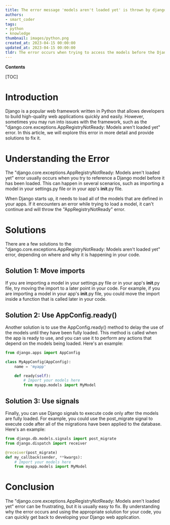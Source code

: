 ```yaml
---
title: The error message 'models aren't loaded yet' is thrown by django 1.7 indicating an issue with django.core.exceptions.appregistrynotready
authors:
- smart_coder
tags:
- python
- knowledge
thumbnail: images/python.png
created_at: 2023-04-15 00:00:00
updated_at: 2023-04-15 00:00:00
tldr: The error occurs when trying to access the models before the Django application registry has been fully initialized.
---
```


**Contents**

[TOC]

# Introduction

Django is a popular web framework written in Python that allows developers to build high-quality web applications quickly and easily. However, sometimes you may run into issues with the framework, such as the "django.core.exceptions.AppRegistryNotReady: Models aren't loaded yet" error. In this article, we will explore this error in more detail and provide solutions to fix it.

# Understanding the Error

The "django.core.exceptions.AppRegistryNotReady: Models aren't loaded yet" error usually occurs when you try to reference a Django model before it has been loaded. This can happen in several scenarios, such as importing a model in your settings.py file or in your app's __init__.py file.

When Django starts up, it needs to load all of the models that are defined in your apps. If it encounters an error while trying to load a model, it can't continue and will throw the "AppRegistryNotReady" error.

# Solutions

There are a few solutions to the "django.core.exceptions.AppRegistryNotReady: Models aren't loaded yet" error, depending on where and why it is happening in your code.

## Solution 1: Move imports

If you are importing a model in your settings.py file or in your app's __init__.py file, try moving the import to a later point in your code. For example, if you are importing a model in your app's __init__.py file, you could move the import inside a function that is called later in your code.

## Solution 2: Use AppConfig.ready()

Another solution is to use the AppConfig.ready() method to delay the use of the models until they have been fully loaded. This method is called when the app is ready to use, and you can use it to perform any actions that depend on the models being loaded. Here's an example:

```python
from django.apps import AppConfig

class MyAppConfig(AppConfig):
    name = 'myapp'

    def ready(self):
        # Import your models here
        from myapp.models import MyModel
```

## Solution 3: Use signals

Finally, you can use Django signals to execute code only after the models are fully loaded. For example, you could use the post_migrate signal to execute code after all of the migrations have been applied to the database. Here's an example:

```python
from django.db.models.signals import post_migrate
from django.dispatch import receiver

@receiver(post_migrate)
def my_callback(sender, **kwargs):
    # Import your models here
    from myapp.models import MyModel
```

# Conclusion

The "django.core.exceptions.AppRegistryNotReady: Models aren't loaded yet" error can be frustrating, but it is usually easy to fix. By understanding why the error occurs and using the appropriate solution for your code, you can quickly get back to developing your Django web application.
